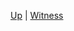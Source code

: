 <!-- WITNESS wrappings  sidebar.md -->

[Up](/climateeconomics/sos_wrapping/) | [Witness](/climateeconomics/sos_wrapping/sos_wrapping_witness/)

